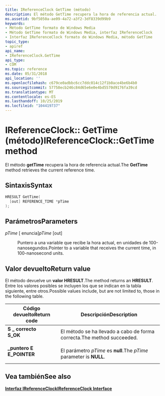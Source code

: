 ```yaml
---
title: IReferenceClock GetTime (método)
description: El método GetTime recupera la hora de referencia actual.
ms.assetid: 9bf5050a-ae09-4a72-a3f2-3df8339d99b9
keywords:
- Método GetTime formato de Windows Media
- Método GetTime formato de Windows Media, interfaz IReferenceClock
- Interfaz IReferenceClock formato de Windows Media, método GetTime
topic_type:
- apiref
api_name:
- IReferenceClock.GetTime
api_type:
- COM
ms.topic: reference
ms.date: 05/31/2018
api_location: ''
ms.openlocfilehash: c679ce0adbbc6cc7ddc014c12f1b0ace4be6b4b0
ms.sourcegitcommit: 57758ecb246c84d65e6e0e4bd5570d9176fa39cd
ms.translationtype: MT
ms.contentlocale: es-ES
ms.lasthandoff: 10/25/2019
ms.locfileid: "104419737"
---
```

# <a name="ireferenceclockgettime-method"></a><span data-ttu-id="977aa-106">IReferenceClock:: GetTime (método)</span><span class="sxs-lookup"><span data-stu-id="977aa-106">IReferenceClock::GetTime method</span></span>

<span data-ttu-id="977aa-107">El método **getTime** recupera la hora de referencia actual.</span><span class="sxs-lookup"><span data-stu-id="977aa-107">The **GetTime** method retrieves the current reference time.</span></span>

## <a name="syntax"></a><span data-ttu-id="977aa-108">Sintaxis</span><span class="sxs-lookup"><span data-stu-id="977aa-108">Syntax</span></span>


```C++
HRESULT GetTime(
  [out] REFERENCE_TIME *pTime
);
```



## <a name="parameters"></a><span data-ttu-id="977aa-109">Parámetros</span><span class="sxs-lookup"><span data-stu-id="977aa-109">Parameters</span></span>

<dl> <dt>

<span data-ttu-id="977aa-110">*pTime* \[ enuncia\]</span><span class="sxs-lookup"><span data-stu-id="977aa-110">*pTime* \[out\]</span></span>
</dt> <dd>

<span data-ttu-id="977aa-111">Puntero a una variable que recibe la hora actual, en unidades de 100-nanosegundos.</span><span class="sxs-lookup"><span data-stu-id="977aa-111">Pointer to a variable that receives the current time, in 100-nanosecond units.</span></span>

</dd> </dl>

## <a name="return-value"></a><span data-ttu-id="977aa-112">Valor devuelto</span><span class="sxs-lookup"><span data-stu-id="977aa-112">Return value</span></span>

<span data-ttu-id="977aa-113">El método devuelve un **valor HRESULT**.</span><span class="sxs-lookup"><span data-stu-id="977aa-113">The method returns an **HRESULT**.</span></span> <span data-ttu-id="977aa-114">Entre los valores posibles se incluyen los que se indican en la tabla siguiente, entre otros.</span><span class="sxs-lookup"><span data-stu-id="977aa-114">Possible values include, but are not limited to, those in the following table.</span></span>



| <span data-ttu-id="977aa-115">Código devuelto</span><span class="sxs-lookup"><span data-stu-id="977aa-115">Return code</span></span>                                                                               | <span data-ttu-id="977aa-116">Descripción</span><span class="sxs-lookup"><span data-stu-id="977aa-116">Description</span></span>                                   |
|-------------------------------------------------------------------------------------------|-----------------------------------------------|
| <dl> <span data-ttu-id="977aa-117"><dt>**S \_ correcto**</dt></span><span class="sxs-lookup"><span data-stu-id="977aa-117"><dt>**S\_OK**</dt></span></span> </dl>      | <span data-ttu-id="977aa-118">El método se ha llevado a cabo de forma correcta.</span><span class="sxs-lookup"><span data-stu-id="977aa-118">The method succeeded.</span></span><br/>              |
| <dl> <span data-ttu-id="977aa-119"><dt>**\_puntero E**</dt></span><span class="sxs-lookup"><span data-stu-id="977aa-119"><dt>**E\_POINTER**</dt></span></span> </dl> | <span data-ttu-id="977aa-120">El parámetro *pTime* es **null**.</span><span class="sxs-lookup"><span data-stu-id="977aa-120">The *pTime* parameter is **NULL**.</span></span><br/> |



 

## <a name="see-also"></a><span data-ttu-id="977aa-121">Vea también</span><span class="sxs-lookup"><span data-stu-id="977aa-121">See also</span></span>

<dl> <dt>

[<span data-ttu-id="977aa-122">**Interfaz IReferenceClock**</span><span class="sxs-lookup"><span data-stu-id="977aa-122">**IReferenceClock Interface**</span></span>](ireferenceclock.md)
</dt> </dl>

 

 





